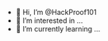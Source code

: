 - 👋 Hi, I’m @HackProof101
- 👀 I’m interested in ...
- 🌱 I’m currently learning ...

<!---
HackProof101/HackProof101 is a ✨ special ✨ repository because its `README.md` (this file) appears on your GitHub profile.
You can click the Preview link to take a look at your changes.
--->
